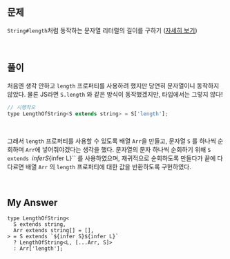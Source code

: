 ## 문제

`String#length`처럼 동작하는 문자열 리터럴의 길이를 구하기 ([자세히 보기](https://github.com/type-challenges/type-challenges/blob/main/questions/00298-medium-length-of-string/README.ko.md))

<br>

## 풀이

처음엔 생각 안하고 `length` 프로퍼티를 사용하려 했지만 당연히 문자열이니 동작하지 않았다. 물론 JS라면 `S.length` 와 같은 방식이 동작했겠지만, 타입에서는 그렇지 않다!

```jsx
// 시행착오
type LengthOfString<S extends string> = S['length'];
```

<br>

그래서 `length` 프로퍼티를 사용할 수 있도록 배열 `Arr`을 만들고, 문자열 `S` 를 하나씩 순회하며 `Arr`에 넣어줘야겠다는 생각을 했다. 문자열의 문자 하나씩 순회하기 위해 `S extends `${infer S}${infer L}`` 를 사용하였으며, 재귀적으로 순회하도록 만들다가 끝에 다다르면 배열 `Arr` 의 `length` 프로퍼티에 대한 값을 반환하도록 구현하였다.

<br>

## My Answer

```tsx
type LengthOfString<
  S extends string,
  Arr extends string[] = [],
> = S extends `${infer S}${infer L}`
  ? LengthOfString<L, [...Arr, S]>
  : Arr['length'];
```